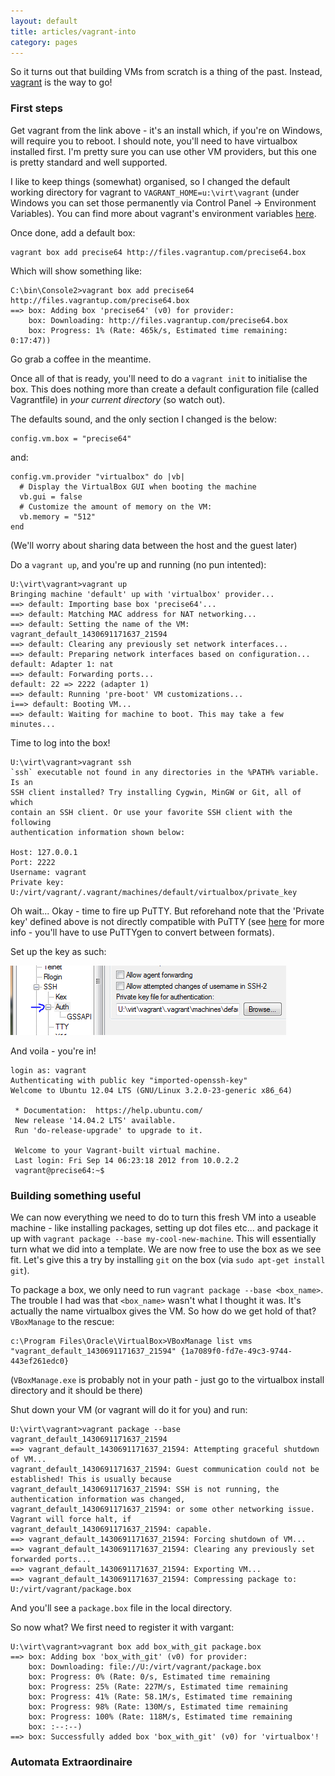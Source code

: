 ```yaml
---
layout: default
title: articles/vagrant-into
category: pages
---
```


So it turns out that building VMs from scratch is a thing of the past. Instead, [vagrant](http://www.vagrantup.com) is the way to go!

### First steps

Get vagrant from the link above - it's an install which, if you're on Windows, will require you to reboot. I should note, you'll need to have virtualbox installed first. I'm pretty sure you can use other VM providers, but this one is pretty standard and well supported.

I like to keep things (somewhat) organised, so I changed the default working directory for vagrant to `VAGRANT_HOME=u:\virt\vagrant` (under Windows you can set those permanently via Control Panel -> Environment Variables). You can find more about vagrant's environment variables [here](http://docs.vagrantup.com/v2/other/environmental-variables.html).

Once done, add a default box:

    vagrant box add precise64 http://files.vagrantup.com/precise64.box

Which will show something like:

    C:\bin\Console2>vagrant box add precise64 http://files.vagrantup.com/precise64.box
    ==> box: Adding box 'precise64' (v0) for provider:
        box: Downloading: http://files.vagrantup.com/precise64.box
        box: Progress: 1% (Rate: 465k/s, Estimated time remaining: 0:17:47))

Go grab a coffee in the meantime.

Once all of that is ready, you'll need to do a `vagrant init` to initialise the box. This does nothing more than create a default configuration file (called Vagrantfile) in *your current directory* (so watch out).

The defaults sound, and the only section I changed is the below:

    config.vm.box = "precise64"

and:

    config.vm.provider "virtualbox" do |vb|
      # Display the VirtualBox GUI when booting the machine
      vb.gui = false
      # Customize the amount of memory on the VM:
      vb.memory = "512"
    end

(We'll worry about sharing data between the host and the guest later)

Do a `vagrant up`, and you're up and running (no pun intented):

    U:\virt\vagrant>vagrant up
    Bringing machine 'default' up with 'virtualbox' provider...
    ==> default: Importing base box 'precise64'...
    ==> default: Matching MAC address for NAT networking...
    ==> default: Setting the name of the VM: vagrant_default_1430691171637_21594
    ==> default: Clearing any previously set network interfaces...
    ==> default: Preparing network interfaces based on configuration...
    default: Adapter 1: nat
    ==> default: Forwarding ports...
    default: 22 => 2222 (adapter 1)
    ==> default: Running 'pre-boot' VM customizations...
    i==> default: Booting VM...
    ==> default: Waiting for machine to boot. This may take a few minutes...

Time to log into the box!

    U:\virt\vagrant>vagrant ssh
    `ssh` executable not found in any directories in the %PATH% variable. Is an
    SSH client installed? Try installing Cygwin, MinGW or Git, all of which
    contain an SSH client. Or use your favorite SSH client with the following
    authentication information shown below:
    
    Host: 127.0.0.1
    Port: 2222
    Username: vagrant
    Private key: U:/virt/vagrant/.vagrant/machines/default/virtualbox/private_key

Oh wait... Okay - time to fire up PuTTY. But reforehand note that the 'Private key' defined above is not directly compatible with PuTTY (see [here](https://github.com/Varying-Vagrant-Vagrants/VVV/wiki/Connect-to-Your-Vagrant-Virtual-Machine-with-PuTTY) for more info - you'll have to use PuTTYgen to convert between formats).

Set up the key as such:

![vagrant_putty](../images/vagrant_putty.png)

And voila - you're in!

    login as: vagrant
    Authenticating with public key "imported-openssh-key"
    Welcome to Ubuntu 12.04 LTS (GNU/Linux 3.2.0-23-generic x86_64)
    
     * Documentation:  https://help.ubuntu.com/
     New release '14.04.2 LTS' available.
     Run 'do-release-upgrade' to upgrade to it.
    
     Welcome to your Vagrant-built virtual machine.
     Last login: Fri Sep 14 06:23:18 2012 from 10.0.2.2
     vagrant@precise64:~$

### Building something useful

We can now everything we need to do to turn this fresh VM into a useable machine - like installing packages, setting up dot files etc... and package it up with `vagrant package --base my-cool-new-machine`. This will essentially turn what we did into a template. We are now free to use the box as we see fit. Let's give this a try by installing `git` on the box (via `sudo apt-get install git`).

To package a box, we only need to run `vagrant package --base <box_name>`. The trouble I had was that `<box_name>` wasn't what I thought it was. It's actually the name virtualbox gives the VM. So how do we get hold of that? `VBoxManage` to the rescue:

    c:\Program Files\Oracle\VirtualBox>VBoxManage list vms
    "vagrant_default_1430691171637_21594" {1a7089f0-fd7e-49c3-9744-443ef261edc0}

(`VBoxManage.exe` is probably not in your path - just go to the virtualbox install directory and it should be there)

Shut down your VM (or vagrant will do it for you) and run:

    U:\virt\vagrant>vagrant package --base vagrant_default_1430691171637_21594
    ==> vagrant_default_1430691171637_21594: Attempting graceful shutdown of VM...
    vagrant_default_1430691171637_21594: Guest communication could not be established! This is usually because
    vagrant_default_1430691171637_21594: SSH is not running, the authentication information was changed,
    vagrant_default_1430691171637_21594: or some other networking issue. Vagrant will force halt, if
    vagrant_default_1430691171637_21594: capable.
    ==> vagrant_default_1430691171637_21594: Forcing shutdown of VM...
    ==> vagrant_default_1430691171637_21594: Clearing any previously set forwarded ports...
    ==> vagrant_default_1430691171637_21594: Exporting VM...
    ==> vagrant_default_1430691171637_21594: Compressing package to: U:/virt/vagrant/package.box

And you'll see a `package.box` file in the local directory.

So now what? We first need to register it with vargant:

    U:\virt\vagrant>vagrant box add box_with_git package.box
    ==> box: Adding box 'box_with_git' (v0) for provider:
        box: Downloading: file://U:/virt/vagrant/package.box
        box: Progress: 0% (Rate: 0/s, Estimated time remaining
        box: Progress: 25% (Rate: 227M/s, Estimated time remaining
        box: Progress: 41% (Rate: 58.1M/s, Estimated time remaining
        box: Progress: 98% (Rate: 130M/s, Estimated time remaining
        box: Progress: 100% (Rate: 118M/s, Estimated time remaining
        box: :--:--)
    ==> box: Successfully added box 'box_with_git' (v0) for 'virtualbox'!

### Automata Extraordinaire

